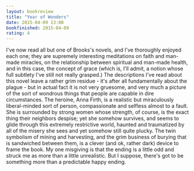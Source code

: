 ```yaml
---
layout: bookreview
title: "Year of Wonders"
date: 2015-04-09 13:00
bookfinished: 2015-04-09
rating: 4
---
```


I've now read all but one of Brooks's novels, and I've thoroughly enjoyed each one; they are supremely interesting meditations on faith and man-made miracles, on the relationship between spiritual and man-made health, and in this case, the concept of grace (which is, I'll admit, a notion whose full subtlety I've still not really grasped.)  The descriptions I've read about this novel leave a rather grim residue - it's after all fundamentally about the plague - but in actual fact it is not very gruesome, and very much a picture of the sort of wondrous things that people are capable in dire circumstances.  The heroine, Anna Firth, is a realistic but miraculously liberal-minded sort of person, compassionate and selfless almost to a fault.  She is surrounded by strong women whose strength, of course, is the exact thing their neighbors despise; yet she somehow survives, and seems to glide through this extremely restrictive world, haunted and traumatized by all of the misery she sees and yet somehow still quite plucky.  The twin symbolism of mining and harvesting, and the grim business of burying that is sandwiched between them, is a clever (and ok, rather dark) device to frame the book.  My one misgiving is that the ending is a little odd and struck me as more than a little unrealistic.  But I suppose, there's got to be something more than a predictable happy ending.
